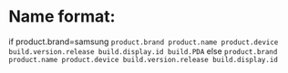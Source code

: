 # Name format:
if product.brand=samsung
`product.brand product.name product.device build.version.release build.display.id build.PDA`
else
`product.brand product.name product.device build.version.release build.display.id`
